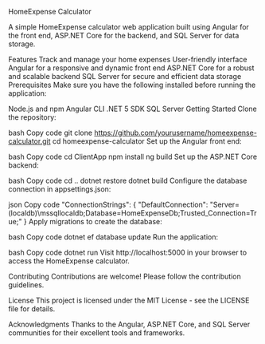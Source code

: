 HomeExpense Calculator

A simple HomeExpense calculator web application built using Angular for the front end, ASP.NET Core for the backend, and SQL Server for data storage.

Features
Track and manage your home expenses
User-friendly interface
Angular for a responsive and dynamic front end
ASP.NET Core for a robust and scalable backend
SQL Server for secure and efficient data storage
Prerequisites
Make sure you have the following installed before running the application:

Node.js and npm
Angular CLI
.NET 5 SDK
SQL Server
Getting Started
Clone the repository:

bash
Copy code
git clone https://github.com/yourusername/homeexpense-calculator.git
cd homeexpense-calculator
Set up the Angular front end:

bash
Copy code
cd ClientApp
npm install
ng build
Set up the ASP.NET Core backend:

bash
Copy code
cd ..
dotnet restore
dotnet build
Configure the database connection in appsettings.json:

json
Copy code
"ConnectionStrings": {
  "DefaultConnection": "Server=(localdb)\\mssqllocaldb;Database=HomeExpenseDb;Trusted_Connection=True;"
}
Apply migrations to create the database:

bash
Copy code
dotnet ef database update
Run the application:

bash
Copy code
dotnet run
Visit http://localhost:5000 in your browser to access the HomeExpense calculator.

Contributing
Contributions are welcome! Please follow the contribution guidelines.

License
This project is licensed under the MIT License - see the LICENSE file for details.

Acknowledgments
Thanks to the Angular, ASP.NET Core, and SQL Server communities for their excellent tools and frameworks.
